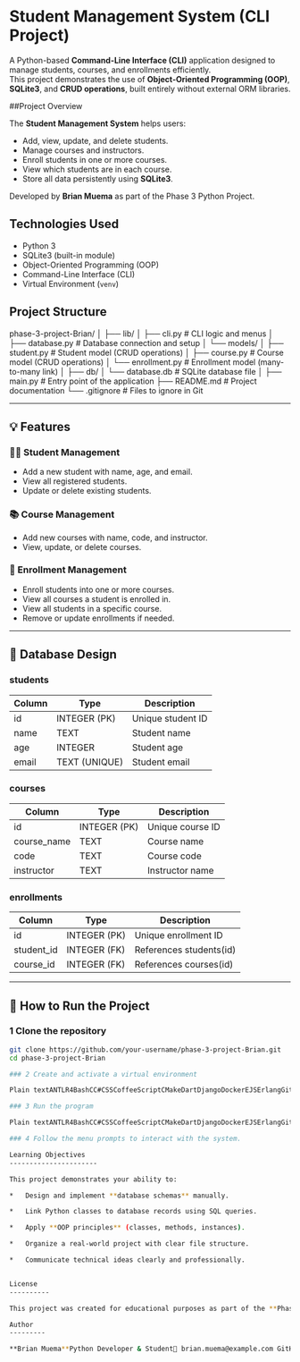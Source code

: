 # Student Management System (CLI Project)

A Python-based **Command-Line Interface (CLI)** application designed to manage students, courses, and enrollments efficiently.  
This project demonstrates the use of **Object-Oriented Programming (OOP)**, **SQLite3**, and **CRUD operations**, built entirely without external ORM libraries.

##Project Overview

The **Student Management System** helps users:

- Add, view, update, and delete students.
- Manage courses and instructors.
- Enroll students in one or more courses.
- View which students are in each course.
- Store all data persistently using **SQLite3**.

Developed by **Brian Muema** as part of the Phase 3 Python Project.

## Technologies Used

- Python 3
- SQLite3 (built-in module)
- Object-Oriented Programming (OOP)
- Command-Line Interface (CLI)
- Virtual Environment (`venv`)

## Project Structure

phase-3-project-Brian/
│
├── lib/
│ ├── cli.py # CLI logic and menus
│ ├── database.py # Database connection and setup
│ └── models/
│ ├── student.py # Student model (CRUD operations)
│ ├── course.py # Course model (CRUD operations)
│ └── enrollment.py # Enrollment model (many-to-many link)
│
├── db/
│ └── database.db # SQLite database file
│
├── main.py # Entry point of the application
├── README.md # Project documentation
└── .gitignore # Files to ignore in Git

---

## 💡 Features

### 👩‍🎓 Student Management

- Add a new student with name, age, and email.
- View all registered students.
- Update or delete existing students.

### 📚 Course Management

- Add new courses with name, code, and instructor.
- View, update, or delete courses.

### 🔗 Enrollment Management

- Enroll students into one or more courses.
- View all courses a student is enrolled in.
- View all students in a specific course.
- Remove or update enrollments if needed.

---

## 🧩 Database Design

### **students**

| Column | Type          | Description       |
| ------ | ------------- | ----------------- |
| id     | INTEGER (PK)  | Unique student ID |
| name   | TEXT          | Student name      |
| age    | INTEGER       | Student age       |
| email  | TEXT (UNIQUE) | Student email     |

### **courses**

| Column      | Type         | Description      |
| ----------- | ------------ | ---------------- |
| id          | INTEGER (PK) | Unique course ID |
| course_name | TEXT         | Course name      |
| code        | TEXT         | Course code      |
| instructor  | TEXT         | Instructor name  |

### **enrollments**

| Column     | Type         | Description             |
| ---------- | ------------ | ----------------------- |
| id         | INTEGER (PK) | Unique enrollment ID    |
| student_id | INTEGER (FK) | References students(id) |
| course_id  | INTEGER (FK) | References courses(id)  |

---

## 🚀 How to Run the Project

### 1️ Clone the repository

```bash
git clone https://github.com/your-username/phase-3-project-Brian.git
cd phase-3-project-Brian

### 2️ Create and activate a virtual environment

Plain textANTLR4BashCC#CSSCoffeeScriptCMakeDartDjangoDockerEJSErlangGitGoGraphQLGroovyHTMLJavaJavaScriptJSONJSXKotlinLaTeXLessLuaMakefileMarkdownMATLABMarkupObjective-CPerlPHPPowerShell.propertiesProtocol BuffersPythonRRubySass (Sass)Sass (Scss)SchemeSQLShellSwiftSVGTSXTypeScriptWebAssemblyYAMLXML`   python -m venv venv  source venv/bin/activate     # On Mac/Linux  venv\Scripts\activate        # On Windows   `

### 3️ Run the program

Plain textANTLR4BashCC#CSSCoffeeScriptCMakeDartDjangoDockerEJSErlangGitGoGraphQLGroovyHTMLJavaJavaScriptJSONJSXKotlinLaTeXLessLuaMakefileMarkdownMATLABMarkupObjective-CPerlPHPPowerShell.propertiesProtocol BuffersPythonRRubySass (Sass)Sass (Scss)SchemeSQLShellSwiftSVGTSXTypeScriptWebAssemblyYAMLXML`   python main.py   `

### 4 Follow the menu prompts to interact with the system.

Learning Objectives
----------------------

This project demonstrates your ability to:

*   Design and implement **database schemas** manually.

*   Link Python classes to database records using SQL queries.

*   Apply **OOP principles** (classes, methods, instances).

*   Organize a real-world project with clear file structure.

*   Communicate technical ideas clearly and professionally.


License
----------

This project was created for educational purposes as part of the **Phase 3 Python Curriculum**.Feel free to use and adapt it for learning.

Author
---------

**Brian Muema**Python Developer & Student📧 brian.muema@example.com GitHub: [github.com/your-username](https://github.com/your-username)
```
